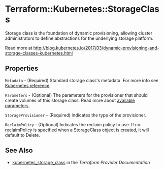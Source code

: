 # Terraform::Kubernetes::StorageClass

Storage class is the foundation of dynamic provisioning, allowing cluster administrators to define abstractions for the underlying storage platform.

Read more at http://blog.kubernetes.io/2017/03/dynamic-provisioning-and-storage-classes-kubernetes.html

## Properties

`Metadata` - (Required) Standard storage class's metadata. For more info see [Kubernetes reference](https://github.com/kubernetes/community/blob/e59e666e3464c7d4851136baa8835a311efdfb8e/contributors/devel/api-conventions.md#metadata).

`Parameters` - (Optional) The parameters for the provisioner that should create volumes of this storage class.
Read more about [available parameters](https://kubernetes.io/docs/concepts/storage/storage-classes/#parameters).

`StorageProvisioner` - (Required) Indicates the type of the provisioner.

`ReclaimPolicy` - (Optional) Indicates the reclaim policy to use.  If no reclaimPolicy is specified when a StorageClass object is created, it will default to Delete.


## See Also

* [kubernetes_storage_class](https://www.terraform.io/docs/providers/kubernetes/r/storage_class.html) in the _Terraform Provider Documentation_